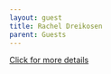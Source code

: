 ```yaml
---
layout: guest
title: Rachel Dreikosen
parent: Guests
---
```



<div class="badge-base LI-profile-badge" data-locale="en_US" data-size="medium" data-theme="light" data-type="VERTICAL" data-vanity="racheldreiko" data-version="v1"><a class="badge-base__link LI-simple-link" href="https://www.linkedin.com/in/racheldreiko?trk=profile-badge">Click for more details</a></div>


